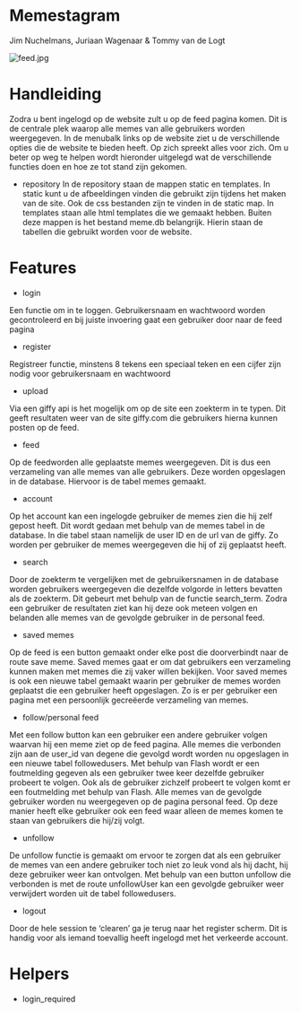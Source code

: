 # Memestagram
Jim Nuchelmans, Juriaan Wagenaar & Tommy van de Logt

![feed.jpg](/project/docs.feed.jpg)

# Handleiding
Zodra u bent ingelogd op de website zult u op de feed pagina komen. Dit is de centrale plek waarop alle memes van alle gebruikers worden weergegeven. In de menubalk links op de website ziet u de verschillende opties die de website te bieden heeft. Op zich spreekt alles voor zich. Om u beter op weg te helpen wordt hieronder uitgelegd wat de verschillende functies doen en hoe ze tot stand zijn gekomen.

- repository
In de repository staan de mappen static en templates. In static kunt u de afbeeldingen vinden die gebruikt zijn tijdens het maken van de site. Ook de css bestanden zijn te vinden in de static map. In templates staan alle html templates die we gemaakt hebben.
Buiten deze mappen is het bestand meme.db belangrijk. Hierin staan de tabellen die gebruikt worden voor de website.

# Features
- login

Een functie om in te loggen. Gebruikersnaam en wachtwoord worden gecontroleerd en bij juiste invoering gaat een gebruiker door naar de feed pagina

- register

Registreer functie, minstens 8 tekens een speciaal teken en een cijfer zijn nodig voor gebruikersnaam en wachtwoord

- upload

Via een giffy api is het mogelijk om op de site een zoekterm in te typen. Dit geeft resultaten weer van de site giffy.com die gebruikers hierna kunnen posten op de feed.

- feed

Op de feedworden alle geplaatste memes weergegeven. Dit is dus een verzameling van alle memes van alle gebruikers. Deze worden opgeslagen in de database. Hiervoor is de tabel memes gemaakt.

- account

Op het account kan een ingelogde gebruiker de memes zien die hij zelf gepost heeft. Dit wordt gedaan met behulp van de memes tabel in de database. In die tabel staan namelijk de user ID en de url van de giffy. Zo worden per gebruiker de memes weergegeven die hij of zij geplaatst heeft.

- search

Door de zoekterm te vergelijken met de gebruikersnamen in de database worden gebruikers weergegeven die dezelfde volgorde in letters bevatten als de zoekterm. Dit gebeurt met behulp van de functie search_term. Zodra een gebruiker de resultaten ziet kan hij deze ook meteen volgen en belanden alle memes van de gevolgde gebruiker in de personal feed.

- saved memes

Op de feed is een button gemaakt onder elke post die doorverbindt naar de route save meme. Saved memes gaat er om dat gebruikers een verzameling kunnen maken met memes die zij vaker willen bekijken. Voor saved memes is ook een nieuwe tabel gemaakt waarin per gebruiker de memes worden geplaatst die een gebruiker heeft opgeslagen. Zo is er per gebruiker een pagina met een persoonlijk gecreëerde verzameling van memes.

- follow/personal feed

Met een follow button kan een gebruiker een andere gebruiker volgen waarvan hij een meme ziet op de feed pagina. Alle memes die verbonden zijn aan de user_id van degene die gevolgd wordt worden nu opgeslagen in een nieuwe tabel followedusers. Met behulp van Flash wordt er een foutmelding gegeven als een gebruiker twee keer dezelfde gebruiker probeert te volgen. Ook als de gebruiker zichzelf probeert te volgen komt er een foutmelding met behulp van Flash. Alle memes van de gevolgde gebruiker worden nu weergegeven op de pagina personal feed. Op deze manier heeft elke gebruiker ook een feed waar alleen de memes komen te staan van gebruikers die hij/zij volgt.

- unfollow

De unfollow functie is gemaakt om ervoor te zorgen dat als een gebruiker de memes van een andere gebruiker toch niet zo leuk vond als hij dacht, hij deze gebruiker weer kan ontvolgen. Met behulp van een button unfollow die verbonden is met de route unfollowUser kan een gevolgde gebruiker weer verwijdert worden uit de tabel followedusers.

- logout

Door de hele session te ‘clearen’ ga je terug naar het register scherm. Dit is handig voor als iemand toevallig heeft ingelogd met het verkeerde account.

# Helpers

- login_required

